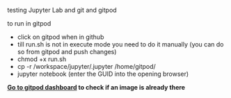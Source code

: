 testing Jupyter Lab and git and gitpod

to run in gitpod

- click on gitpod when in github
- till run.sh is not in execute mode you need to do it manually (you can do so from gitpod and push changes)
- chmod +x run.sh
- cp -r /workspace/jupyter/.jupyter /home/gitpod/
- jupyter notebook (enter the GUID into the opening browser)

**[Go to gitpod dashboard](https://gitpod.io/workspaces/) to check if an image is already there**

